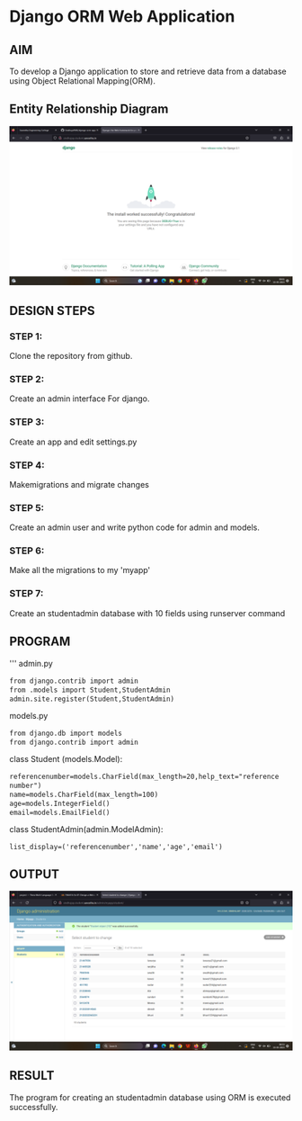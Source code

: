 # Django ORM Web Application

## AIM
To develop a Django application to store and retrieve data from a database using Object Relational Mapping(ORM).

## Entity Relationship Diagram

![output](./django.png)

## DESIGN STEPS

### STEP 1:
Clone the repository from github.

### STEP 2:
Create an admin interface For django.

### STEP 3:

Create an app and edit settings.py

### STEP 4:
Makemigrations and migrate changes

### STEP 5:
Create an admin user and write python code for admin and models.

### STEP 6:
Make all the migrations to my 'myapp'

### STEP 7:
Create an studentadmin database with 10 fields using runserver command

## PROGRAM
'''
admin.py

    from django.contrib import admin
    from .models import Student,StudentAdmin
    admin.site.register(Student,StudentAdmin)


models.py

    from django.db import models
    from django.contrib import admin

class Student (models.Model):

    referencenumber=models.CharField(max_length=20,help_text="reference number")
    name=models.CharField(max_length=100)
    age=models.IntegerField()
    email=models.EmailField()


class StudentAdmin(admin.ModelAdmin):

    list_display=('referencenumber','name','age','email')



## OUTPUT
![output](./admin.png)



## RESULT
The program for creating an studentadmin database using ORM is executed successfully.
